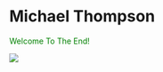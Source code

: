 <html>
 
<body>
  <h1>Michael Thompson</h1>
  <p style="color:green"> Welcome To The End!</p>
  <img src="https://i.giphy.com/media/3ogwG4ktaHI9N7V1WE/giphy.webp" />
</body>
 
</html>
